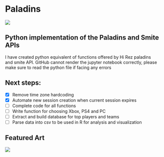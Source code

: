 # Paladins

![]('https://github.com/shubhstiws/paladins/blob/master/logo.png')

## Python implementation of the Paladins and Smite APIs

I have created python equivalent of functions offered by Hi Rez paladins and smite API. GitHub cannot render the jupyter notebook correctly, please make sure to read the python file if facing any errors

## Next steps:

* [x] Remove time zone hardcoding
* [x] Automate new session creation when current session expires
* [ ] Complete code for all functions
* [ ] Write function for choosing Xbox, PS4 and PC
* [ ] Extract and build database for top players and teams
* [ ] Parse data into csv to be used in R for analysis and visualization

## Featured Art

![]('https://github.com/shubhstiws/paladins/blob/master/jenos.jpg')
